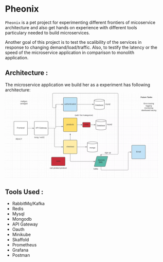 # Pheonix

`Pheonix` is a pet project for experimenting different frontiers of micoservice architecture and also get hands on experience with different tools particulary needed to build microservices. 

Another goal of this project is to test the scalibility of the services in response to changing demand/load/traffic. Also, to testify the latency or the speed of the microservice application in comparison to monolith application.   
 
## Architecture :
The microservice application we build her as a experiment has following architecture:
![alt text](https://github.com/limbuu/pheonix-microservice/blob/main/images/architecture.webp)

## Tools Used :
* RabbitMq/Kafka
* Redis
* Mysql
* Mongodb
* API Gateway
* Oauth
* Minikube
* Skaffold
* Prometheus
* Grafana
* Postman



